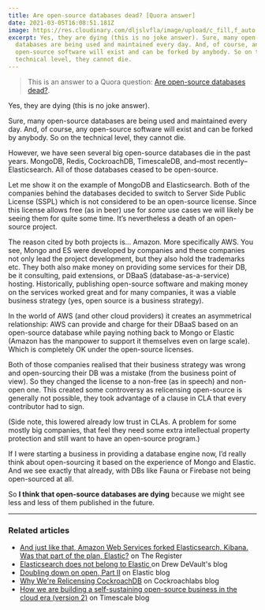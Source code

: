 ```yaml
---
title: Are open-source databases dead? [Quora answer]
date: 2021-03-05T16:08:51.181Z
image: https://res.cloudinary.com/dljslvfla/image/upload/c_fill,f_auto,g_north,h_1080,w_1920/v1617482051/qinghill-GMU6ldtMxGQ-unsplash_sf7dbu.jpg
excerpt: Yes, they are dying (this is no joke answer). Sure, many open-source
  databases are being used and maintained every day. And, of course, any
  open-source software will exist and can be forked by anybody. So on the
  technical level, they cannot die.
---
```

> This is an answer to a Quora question: [Are open-source databases dead?](https://www.quora.com/Are-open-source-databases-dead/answer/Robin-Pokorn%C3%BD).

Yes, they are dying (this is no joke answer).

Sure, many open-source databases are being used and maintained every day. And, of course, any open-source software will exist and can be forked by anybody. So on the technical level, they cannot die.

However, we have seen several big open-source databases die in the past years. MongoDB, Redis, CockroachDB, TimescaleDB, and–most recently–Elasticsearch. All of those databases ceased to be open-source.

Let me show it on the example of MongoDB and Elasticsearch. Both of the companies behind the databases decided to switch to Server Side Public License (SSPL) which is not considered to be an open-source license. Since this license allows free (as in beer) use for _some_ use cases we will likely be seeing them for quite some time. It’s nevertheless a death of an open-source project.

The reason cited by both projects is… Amazon. More specifically AWS. You see, Mongo and ES were developed by companies and these companies not only lead the project development, but they also hold the trademarks etc. They both also make money on providing some services for their DB, be it consulting, paid extensions, or DBaaS (database-as-a-service) hosting. Historically, publishing open-source software and making money on the services worked great and for many companies, it was a viable business strategy (yes, open source is a business strategy).

In the world of AWS (and other cloud providers) it creates an asymmetrical relationship: AWS can provide and charge for their DBaaS based on an open-source database while paying nothing back to Mongo or Elastic (Amazon has the manpower to support it themselves even on large scale). Which is completely OK under the open-source licenses.

Both of those companies realised that their business strategy was wrong and open-sourcing their DB was a mistake (from the business point of view). So they changed the license to a non-free (as in speech) and non-open one. This created some controversy as relicensing open-source is generally not possible, they took advantage of a clause in CLA that every contributor had to sign.

(Side note, this lowered already low trust in CLAs. A problem for some mostly big companies, that feel they need some extra intellectual property protection and still want to have an open-source program.)

If I were starting a business in providing a database engine now, I’d really think about open-sourcing it based on the experience of Mongo and Elastic. And we see exactly that already, with DBs like Fauna or Firebase not being open-sourced at all.

So __I think that open-source databases are dying__ because we might see less and less of them published in the future.

---

### Related articles

* [And just like that, Amazon Web Services forked Elasticsearch, Kibana. Was that part of the plan, Elastic?](https://www.theregister.com/AMP/2021/01/22/aws_elastic_fork/) on The Register
* [Elasticsearch does not belong to Elastic ](https://drewdevault.com/2021/01/19/Elasticsearch-does-not-belong-to-Elastic.html)on Drew DeVault's blog
* [Doubling down on open, Part II](https://www.elastic.co/blog/licensing-change) on Elastic blog
* [Why We're Relicensing CockroachDB](https://www.cockroachlabs.com/blog/oss-relicensing-cockroachdb/) on Cockroachlabs blog
* [How we are building a self-sustaining open-source business in the cloud era (version 2)](https://blog.timescale.com/blog/building-open-source-business-in-cloud-era-v2/) on Timescale blog